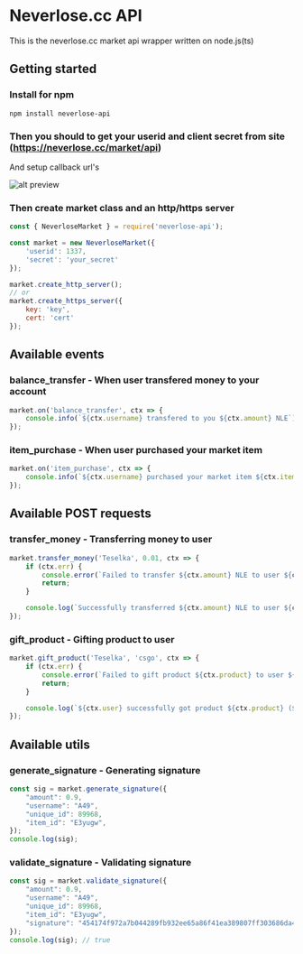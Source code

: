 # Neverlose.cc API
This is the neverlose.cc market api wrapper written on node.js(ts)

## Getting started

### Install for npm

`npm install neverlose-api`



### Then you should to get your userid and client secret from site (https://neverlose.cc/market/api)

And setup callback url's

![alt preview](https://i.imgur.com/br0wiSF.jpg)

### Then create market class and an http/https server

```js
const { NeverloseMarket } = require('neverlose-api');

const market = new NeverloseMarket({
    'userid': 1337,
    'secret': 'your_secret'
});

market.create_http_server();
// or
market.create_https_server({
    key: 'key',
    cert: 'cert'
});

```

## Available events
### balance_transfer - When user transfered money to your account
```js
market.on('balance_transfer', ctx => {
    console.info(`${ctx.username} transfered to you ${ctx.amount} NLE`); 
});
```

### item_purchase - When user purchased your market item
```js
market.on('item_purchase', ctx => {
    console.info(`${ctx.username} purchased your market item ${ctx.item_id} for ${ctx.amount} NLE`);
});
```

## Available POST requests
### transfer_money - Transferring money to user
```js
market.transfer_money('Teselka', 0.01, ctx => {
    if (ctx.err) {
        console.error(`Failed to transfer ${ctx.amount} NLE to user ${ctx.username}`);
        return;
    }

    console.log(`Successfully transferred ${ctx.amount} NLE to user ${ctx.username}`);
});
```

### gift_product - Gifting product to user
```js
market.gift_product('Teselka', 'csgo', ctx => {
    if (ctx.err) {
        console.error(`Failed to gift product ${ctx.product} to user ${ctx.username}`);
        return;
    }

    console.log(`${ctx.user} successfully got product ${ctx.product} (${ctx.cnt})`);
});
```

## Available utils
### generate_signature - Generating signature
```js
const sig = market.generate_signature({
    "amount": 0.9,
    "username": "A49",
    "unique_id": 89968,
    "item_id": "E3yugw",
});
console.log(sig);
```

### validate_signature - Validating signature
```js
const sig = market.validate_signature({
    "amount": 0.9,
    "username": "A49",
    "unique_id": 89968,
    "item_id": "E3yugw",
    "signature": "454174f972a7b044289fb932ee65a86f41ea389807ff303686da496597289510"
});
console.log(sig); // true
```
